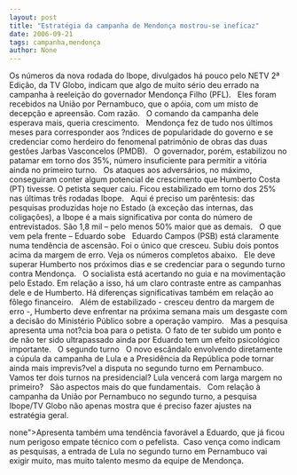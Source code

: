 ```yaml
---
layout: post
title: "Estratégia da campanha de Mendonça mostrou-se ineficaz"
date: 2006-09-21
tags: campanha,mendonça
author: None
---
```

Os números da nova rodada do Ibope, divulgados há pouco pelo NETV 2ª Edição, da TV Globo, indicam que algo de muito sério deu errado na campanha à reeleição do governador Mendonça Filho (PFL). 
&nbsp;
Eles foram recebidos na União por Pernambuco, que o apóia, com um misto de decepção e apreensão. Com razão.
&nbsp;
O comando da campanha dele esperava mais, queria crescimento. 
&nbsp;
Mendonça fez de tudo nos últimos meses para corresponder aos ?ndices de popularidade do governo e se credenciar como herdeiro do fenomenal patrimônio de obras das duas gestões Jarbas Vasconcelos (PMDB).
&nbsp;
O governador, porém, estabilizou no patamar em torno dos 35%, número insuficiente para permitir a vitória ainda no primeiro turno.
&nbsp;
Os ataques aos adversários, no máximo, conseguiram conter algum potencial de crescimento que Humberto Costa (PT) tivesse. O petista sequer caiu. Ficou estabilizado em torno dos 25% nas últimas três rodadas Ibope.
&nbsp;
Aqui é preciso um parêntesis: das pesquisas produzidas hoje no Estado (à exceção das internas, das coligações), a Ibope é a mais significativa por conta do número de entrevistados. São 1,8 mil – pelo menos 50% maior que as demais.
&nbsp;
O que vem pela frente – Eduardo sobe
&nbsp;
Eduardo Campos (PSB) está claramente numa tendência de ascensão. Foi o único que cresceu. Subiu dois pontos acima da margem de erro. Veja os números completos abaixo.
&nbsp;
Ele deve superar Humberto nos próximos dias e se credenciar para o segundo turno contra Mendonça.
&nbsp;
O socialista está acertando no guia e na movimentação pelo Estado. Em relação a isso, há um claro contraste entre as campanhas dele e de Humberto. Há diferenças significativas também em relação ao fôlego financeiro.
&nbsp;
Além de estabilizado - cresceu dentro da margem de erro -, Humberto deve enfrentar na próxima semana mais um desgaste com a decisão do Ministério Público sobre a operação vampiro.
&nbsp;
Mas a pesquisa apresenta uma not?cia boa para o petista. O fato de ter subido um ponto e de não ter sido ultrapassado ainda por Eduardo tem um efeito psicológico importante.
&nbsp;
O segundo turno
&nbsp;
O novo escândalo envolvendo diretamente a cúpula da campanha de Lula e a Presidência da República pode tornar ainda mais imprevis?vel a disputa no segundo turno em Pernambuco.
&nbsp;
Vamos ter dois turnos na presidencial? Lula vencerá com larga margem no primeiro?
&nbsp;
São aspectos mais do que fundamentais.
&nbsp;
Com relação à campanha da União por Pernambuco no segundo turno, a pesquisa Ibope/TV Globo não apenas mostra que é preciso fazer ajustes na estratégia geral. 
&nbsp;

 none\">Apresenta também uma tendência favorável a Eduardo, que já ficou num perigoso empate técnico com o pefelista.
&nbsp;Caso vença como indicam as pesquisas, a entrada de Lula no segundo turno em Pernambuco vai exigir muito, mas muito talento mesmo da equipe de Mendonça. 